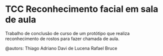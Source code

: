 # TCC Reconhecimento facial em sala de aula

Trabalho de conclusão de curso de um protótipo que realiza reconhecimento de rostos para fazer chamada de aula.

@autors: Thiago Adriano 
         Davi de Lucena
         Rafael Bruce
 
